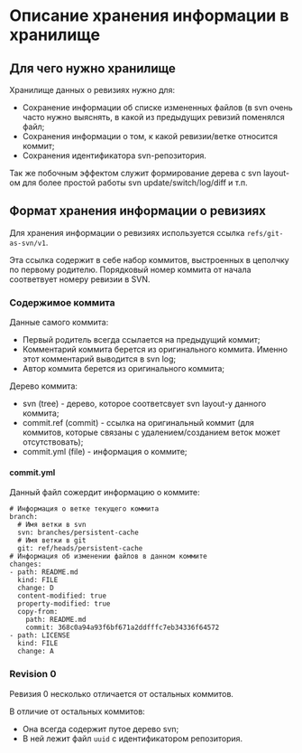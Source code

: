 # Описание хранения информации в хранилище
## Для чего нужно хранилище
Хранилище данных о ревизиях нужно для:

 * Сохранение информации об списке измененных файлов (в svn очень часто нужно 
 выяснять, в какой из предыдущих ревизий поменялся файл;
 * Сохранения информации о том, к какой ревизии/ветке относится коммит;
 * Сохранения идентификатора svn-репозитория.

Так же побочным эффектом служит формирование дерева с svn layout-ом для более
простой работы svn update/switch/log/diff и т.п. 

## Формат хранения информации о ревизиях
Для хранения информации о ревизиях используется ссылка `refs/git-as-svn/v1`.
 
Эта ссылка содержит в себе набор коммитов, выстроенных в цеполчку по первому 
родителю. Порядковый номер коммита от начала соответвует номеру ревизии в SVN.

### Содержимое коммита
Данные самого коммита:

 * Первый родитель всегда ссылается на предыдущий коммит;
 * Комментарий коммита берется из оригинального коммита. Именно этот комментарий выводится в svn log;
 * Автор коммита берется из оригинального коммита;
 
Дерево коммита:

 * svn (tree) - дерево, которое соответсвует svn layout-у данного коммита;
 * commit.ref (commit) - ссылка на оригинальный коммит (для коммитов, которые связаны с удалением/созданием веток может отсутствовать);
 * commit.yml (file) - информация о коммите;
  
#### commit.yml
Данный файл сожердит информацию о коммите:

    # Информация о ветке текущего коммита
    branch:
      # Имя ветки в svn
      svn: branches/persistent-cache
      # Имя ветки в git
      git: ref/heads/persistent-cache
    # Информация об изменении файлов в данном коммите
    changes:
    - path: README.md
      kind: FILE
      change: D
      content-modified: true
      property-modified: true
      copy-from:
        path: README.md
        commit: 368c0a94a93f6bf671a2ddfffc7eb34336f64572
    - path: LICENSE
      kind: FILE
      change: A

### Revision 0
Ревизия 0 несколько отличается от остальных коммитов.

В отличие от остальных коммитов:

 * Она всегда содержит путое дерево svn;
 * В ней лежит файл `uuid` с идентификатором репозитория.
